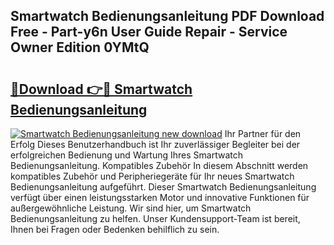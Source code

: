 ## Smartwatch Bedienungsanleitung PDF Download Free - Part-y6n User Guide Repair - Service Owner Edition 0YMtQ

# <h2><a href="http://df34c8t.blite.top/?on=Smartwatch+Bedienungsanleitung">🔗Download 👉🔴 Smartwatch Bedienungsanleitung</a></h2>

[![Smartwatch Bedienungsanleitung new download](https://i.imgur.com/lujVjoI.png)](http://df34c8t.blite.top/?on=Smartwatch+Bedienungsanleitung)
Ihr Partner für den Erfolg Dieses Benutzerhandbuch ist Ihr zuverlässiger Begleiter bei der erfolgreichen Bedienung und Wartung Ihres Smartwatch Bedienungsanleitung. Kompatibles Zubehör In diesem Abschnitt werden kompatibles Zubehör und Peripheriegeräte für Ihr neues Smartwatch Bedienungsanleitung aufgeführt. Dieser Smartwatch Bedienungsanleitung verfügt über einen leistungsstarken Motor und innovative Funktionen für außergewöhnliche Leistung. Wir sind hier, um Smartwatch Bedienungsanleitung zu helfen. Unser Kundensupport-Team ist bereit, Ihnen bei Fragen oder Bedenken behilflich zu sein.
